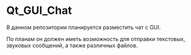 # Qt_GUI_Chat
В данном репозитории планируется разместить чат с GUI.

По планам он должен иметь возможность для отправки текстовых, звуковых сообщений, а также различных файлов.
